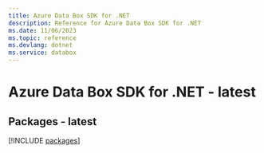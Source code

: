 ```yaml
---
title: Azure Data Box SDK for .NET
description: Reference for Azure Data Box SDK for .NET
ms.date: 11/06/2023
ms.topic: reference
ms.devlang: dotnet
ms.service: databox
---
```

# Azure Data Box SDK for .NET - latest
## Packages - latest
[!INCLUDE [packages](data-box-index.md)]